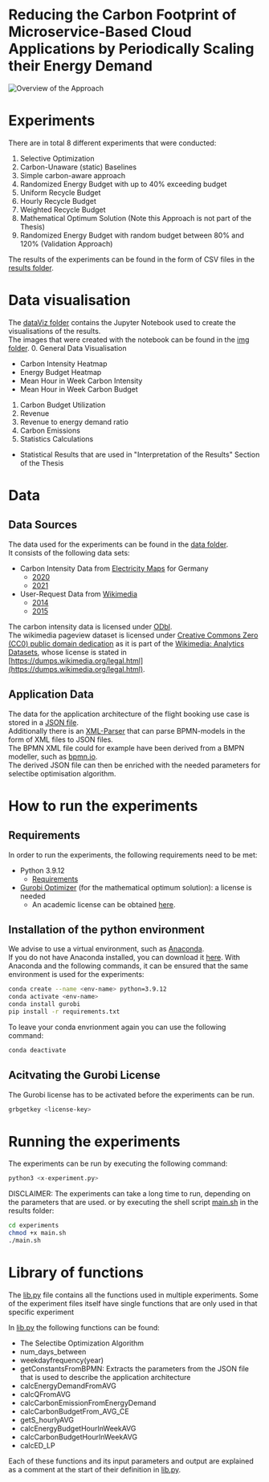 # Reducing the Carbon Footprint of Microservice-Based Cloud Applications by Periodically Scaling their Energy Demand

![Overview of the Approach](approach-overview.jpg)

# Experiments
There are in total 8 different experiments that were conducted:
1. Selective Optimization
2. Carbon-Unaware (static) Baselines
3. Simple carbon-aware approach
4. Randomized Energy Budget with up to 40% exceeding budget
5. Uniform Recycle Budget
6. Hourly Recycle Budget 
7. Weighted Recycle Budget
8. Mathematical Optimum Solution (Note this Approach is not part of the Thesis)
9. Randomized Energy Budget with random budget between 80% and 120% (Validation Approach)


The results of the experiments can be found in the form of CSV files in the [results folder](results).


# Data visualisation 
The [dataViz folder](dataViz) contains the Jupyter Notebook used to create the visualisations of the results.  
The images that were created with the notebook can be found in the [img folder](img).
0. General Data Visualisation
  - Carbon Intensity Heatmap
  - Energy Budget Heatmap
  - Mean Hour in Week Carbon Intensity
  - Mean Hour in Week Carbon Budget
1. Carbon Budget Utilization
2. Revenue
3. Revenue to energy demand ratio
4. Carbon Emissions
99. Statistics Calculations
  - Statistical Results that are used in "Interpretation of the Results" Section of the Thesis


# Data 

## Data Sources
The data used for the experiments can be found in the [data folder](data).  
It consists of the following data sets:
- Carbon Intensity Data from [Electricity Maps](https://www.electricitymaps.com/data-portal) for Germany
  - [2020](/data/DE_2020.csv)
  - [2021](/data/DE_2021.csv)
- User-Request Data from [Wikimedia ](https://dumps.wikimedia.org/other/pagecounts-raw/)
  - [2014](data/projectcount_wikiDE_2014.csv)
  - [2015](data/projectcount_wikiDE_2015.csv)

The carbon intensity data is licensed under [ODbl](https://opendatacommons.org/licenses/odbl/).  
The wikimedia pageview dataset is licensed under [Creative Commons Zero (CC0) public domain dedication](https://creativecommons.org/publicdomain/zero/1.0/) as it is part of the [Wikimedia: Analytics Datasets](https://dumps.wikimedia.org/other/analytics/), whose license is stated in [https://dumps.wikimedia.org/legal.html](https://dumps.wikimedia.org/legal.html).

## Application Data
The data for the application architecture of the flight booking use case is stored in a [JSON file](flightBooking.json).  
Additionally there is an [XML-Parser](xml_parser/bpmnToJSON.py) that can parse BPMN-models in the form of XML files to JSON files.  
The BPMN XML file could for example have been derived from a BMPN modeller, such as [bpmn.io](https://bpmn.io/).  
The derived JSON file can then be enriched with the needed parameters for selectibe optimisation algorithm.



#  How to run the experiments

## Requirements
In order to run the experiments, the following requirements need to be met:  
- Python 3.9.12
  - [Requirements](requirements.txt)
- [Gurobi Optimizer](https://www.gurobi.com/) (for the mathematical optimum solution): a license is needed
  - An academic license can be obtained [here](https://www.gurobi.com/academia/academic-program-and-licenses/).

## Installation of the python environment
We advise to use a virtual environment, such as [Anaconda](https://www.anaconda.com/).  
If you do not have Anaconda installed, you can download it [here](https://www.anaconda.com/products/individual).
With Anaconda and the following commands, it can be ensured that the same environment is used for the experiments:
```bash
conda create --name <env-name> python=3.9.12
conda activate <env-name>
conda install gurobi
pip install -r requirements.txt
```

To leave your conda envrionment again you can use the following command:
```bash
conda deactivate
```


## Acitvating the Gurobi License
The Gurobi license has to be activated before the experiments can be run.
```bash
grbgetkey <license-key>
```

# Running the experiments
The experiments can be run by executing the following command:
```python
python3 <x-experiment.py>
```
DISCLAIMER: The experiments can take a long time to run, depending on the parameters that are used.
or by executing the shell script [main.sh](results/main.sh) in the results folder:
```bash
cd experiments
chmod +x main.sh
./main.sh
```


# Library of functions
The [lib.py](lib.py) file contains all the functions used in multiple experiments.
Some of the experiment files itself have single functions that are only used in that specific experiment  

In [lib.py](lib.py) the following functions can be found:
- The Selectibe Optimization Algorithm 
- num_days_between
- weekdayfrequency(year)
- getConstantsFromBPMN: Extracts the parameters from the JSON file that is used to describe the application architecture
- calcEnergyDemandFromAVG
- calcQFromAVG
- calcCarbonEmissionFromEnergyDemand
- calcCarbonBudgetFrom_AVG_CE
- getS_hourlyAVG
- calcEnergyBudgetHourInWeekAVG
- calcCarbonBudgetHourInWeekAVG
- calcED_LP  

Each of these functions and its input parameters and output are explained as a comment at the start of their definition in [lib.py](lib.py).